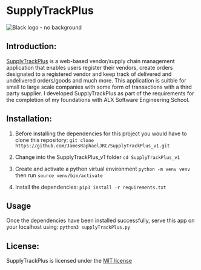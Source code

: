 # SupplyTrackPlus

![Black logo - no background](https://github.com/JamesRaphaelJRC/SupplyTrackPlus_v1/assets/122796226/d0daf6e2-3aca-45a0-a46f-edb3a0c001e1)


## Introduction:
[SupplyTrackPlus](https://supplytrackplus.me) is a web-based vendor/supply chain management application that enables users register their vendors, create orders designated to a registered vendor and keep track of delivered and undelivered orders/goods and much more. This application is suitble for small to large scale companies with some form of transactions with a third party supplier.
I developed SupplyTrackPlus as part of the requirements for the completion of my foundations with ALX Software Engineering School.

## Installation:
1. Before installing the dependencies for this project you would have to clone this repository:
`git clone https://github.com/JamesRaphaelJRC/SupplyTrackPlus_v1.git`

2. Change into the SupplyTrackPlus_v1 folder
`cd SupplyTrackPlus_v1`

3. Create and activate a python virtual environment
`python -m venv venv` then run
`source venv/bin/activate` 

4. Install the dependencies:
   `pip3 install -r requirements.txt`

## Usage
Once the dependencies have been installed successfully, serve this app on your localhost using:
`python3 supplyTrackPlus.py`

## License:
SupplyTrackPlus is licensed under the [MIT license](https://github.com/JamesRaphaelJRC/SupplyTrackPlus_v1/blob/main/LICENSE)

